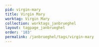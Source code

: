 ```yaml
---
pid: virgin-mary
title: Virgin Mary
worktag: Virgin Mary
collection: worktags_janbrueghel
layout: tagpage_janbrueghel
order: '183'
permalink: /janbrueghel/tags/virgin-mary
---
```

